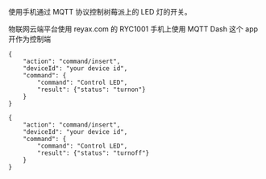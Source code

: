 
使用手机通过 MQTT 协议控制树莓派上的 LED 灯的开关。

物联网云端平台使用 reyax.com 的 RYC1001 
手机上使用 MQTT Dash 这个 app 开作为控制端

```
{
    "action": "command/insert",
    "deviceId": "your device id",
    "command": {
        "command": "Control LED",
        "result": {"status": "turnon"}
    }
}
```

```
{
    "action": "command/insert",
    "deviceId": "your device id",
    "command": {
        "command": "Control LED",
        "result": {"status": "turnoff"}
    }
}
```